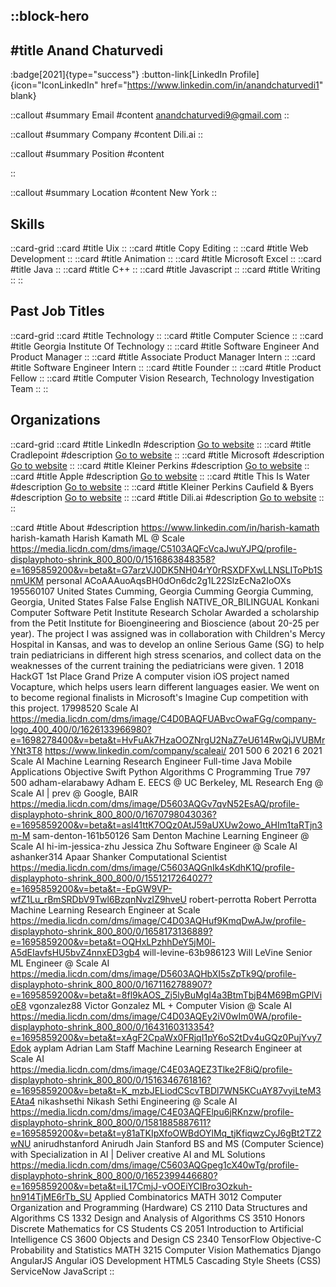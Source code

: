 ::block-hero
---
#title
Anand Chaturvedi
---

:badge[2021]{type="success"}
:button-link[LinkedIn Profile]{icon="IconLinkedIn" href="https://www.linkedin.com/in/anandchaturvedi1" blank}

::callout
#summary
Email
#content
anandchaturvedi9@gmail.com
::

::callout
#summary
Company
#content
Dili.ai
::

::callout
#summary
Position
#content

::

::callout
#summary
Location
#content
New York
::

## Skills
::card-grid
::card
#title
Uix
::
::card
#title
Copy Editing
::
::card
#title
Web Development
::
::card
#title
Animation
::
::card
#title
Microsoft Excel
::
::card
#title
Java
::
::card
#title
C++
::
::card
#title
Javascript
::
::card
#title
Writing
::
::

## Past Job Titles
::card-grid
::card
#title
Technology
::
::card
#title
Computer Science
::
::card
#title
Georgia Institute Of Technology
::
::card
#title
Software Engineer And Product Manager
::
::card
#title
Associate Product Manager Intern
::
::card
#title
Software Engineer Intern
::
::card
#title
Founder
::
::card
#title
Product Fellow
::
::card
#title
Computer Vision Research, Technology Investigation Team
::
::

## Organizations
::card-grid
::card
#title
LinkedIn
#description
[Go to website](linkedin.com)
::
::card
#title
Cradlepoint
#description
[Go to website](cradlepoint.com)
::
::card
#title
Microsoft
#description
[Go to website](microsoft.com)
::
::card
#title
Kleiner Perkins
#description
[Go to website](kleinerperkins.com)
::
::card
#title
Apple
#description
[Go to website](apple.com)
::
::card
#title
This Is Water
#description
[Go to website](thisiswaterllc.com)
::
::card
#title
Kleiner Perkins Caufield & Byers
#description
[Go to website](kpcb.com)
::
::card
#title
Dili.ai
#description
[Go to website](diliai.com)
::
::

::card
#title
About
#description
https://www.linkedin.com/in/harish-kamath harish-kamath Harish Kamath ML @ Scale https://media.licdn.com/dms/image/C5103AQFcVcaJwuYJPQ/profile-displayphoto-shrink_800_800/0/1516863848358?e=1695859200&v=beta&t=G7arzVJ0DK5NH04rY0rRSXDFXwLLNSLIToPb1SnmUKM personal ACoAAAuoAqsBH0dOn6dc2g1L22SlzEcNa2IoOXs 195560107 United States Cumming, Georgia Cumming Georgia Cumming, Georgia, United States False False English NATIVE_OR_BILINGUAL Konkani Computer Software Petit Institute Research Scholar Awarded a scholarship from the Petit Institute for Bioengineering and Bioscience (about 20-25 per year). The project I was assigned was in collaboration with Children's Mercy Hospital in Kansas, and was to develop an online Serious Game (SG) to help train pediatricians in different high stress scenarios, and collect data on the weaknesses of the current training the pediatricians were given. 1 2018 HackGT 1st Place Grand Prize A computer vision iOS project named Vocapture, which helps users learn different languages easier. We went on to become regional finalists in Microsoft's Imagine Cup competition with this project. 17998520 Scale AI https://media.licdn.com/dms/image/C4D0BAQFUABvcOwaFGg/company-logo_400_400/0/1626133966980?e=1698278400&v=beta&t=HvFuAk7HzaOOZNrgU2NaZ7eU614RwQjJVUBMrYNt3T8 https://www.linkedin.com/company/scaleai/ 201 500 6 2021 6 2021 Scale AI Machine Learning Research Engineer Full-time Java Mobile Applications Objective Swift Python Algorithms C Programming True 797 500 adham-elarabawy Adham E. EECS @ UC Berkeley, ML Research Eng @ Scale AI | prev @ Google, BAIR https://media.licdn.com/dms/image/D5603AQGv7qvN52EsAQ/profile-displayphoto-shrink_800_800/0/1670798043036?e=1695859200&v=beta&t=asl41ttK7OQz0AtJ59aUXUw2owo_AHIm1taRTjn3m-M sam-denton-161b50126 Sam Denton Machine Learning Engineer @ Scale AI hi-im-jessica-zhu Jessica Zhu Software Engineer @ Scale AI ashanker314 Apaar Shanker Computational Scientist https://media.licdn.com/dms/image/C5603AQGnIk4sKdhK1Q/profile-displayphoto-shrink_800_800/0/1551217264027?e=1695859200&v=beta&t=-EpGW9VP-wfZ1Lu_rBmSRDbV9Twl6BzqnNvzIZ9hveU robert-perrotta Robert Perrotta Machine Learning Research Engineer at Scale https://media.licdn.com/dms/image/C4D03AQHuf9KmqDwAJw/profile-displayphoto-shrink_800_800/0/1658173136889?e=1695859200&v=beta&t=OQHxLPzhhDeY5jM0l-A5dEIavfsHU5bvZ4nnxED3gb4 will-levine-63b986123 Will LeVine Senior ML Engineer @ Scale AI https://media.licdn.com/dms/image/D5603AQHbXI5sZpTk9Q/profile-displayphoto-shrink_800_800/0/1671162788907?e=1695859200&v=beta&t=8fl9kAOS_Zj5lyBuMgI4a3BtmTbjB4M69BmGPlVioE8 vgonzalez88 Victor Gonzalez ML + Computer Vision @ Scale AI https://media.licdn.com/dms/image/C4D03AQEy2iV0wIm0WA/profile-displayphoto-shrink_800_800/0/1643160313354?e=1695859200&v=beta&t=xAgF2CpaWx0FRjqI1pY6oS2tDv4uGQz0PujYvy7Edok ayplam Adrian Lam Staff Machine Learning Research Engineer at Scale AI https://media.licdn.com/dms/image/C4E03AQEZ3Tlke2F8iQ/profile-displayphoto-shrink_800_800/0/1516346761816?e=1695859200&v=beta&t=K_mzbJELiodCScvTBDl7WN5KCuAY87vyiLteM3EAta4 nikashsethi Nikash Sethi Engineering @ Scale AI https://media.licdn.com/dms/image/C4E03AQFElpu6jRKnzw/profile-displayphoto-shrink_800_800/0/1581885887611?e=1695859200&v=beta&t=y81aTKIpXfoOWBdOYlMq_tjKfiqwzCyJ6gBt2TZ2wNU anirudhstanford Anirudh Jain Stanford BS and MS (Computer Science) with Specialization in AI | Deliver creative AI and ML Solutions https://media.licdn.com/dms/image/C5603AQGpeg1cX40wTg/profile-displayphoto-shrink_800_800/0/1652399446680?e=1695859200&v=beta&t=iL17CmjJ-vOOEiYCIBro3Ozkuh-hn914TjME6rTb_SU Applied Combinatorics MATH 3012 Computer Organization and Programming (Hardware) CS 2110 Data Structures and Algorithms CS 1332 Design and Analysis of Algorithms CS 3510 Honors Discrete Mathematics for CS Students CS 2051 Introduction to Artificial Intelligence CS 3600 Objects and Design CS 2340 TensorFlow Objective-C Probability and Statistics MATH 3215 Computer Vision Mathematics Django AngularJS Angular iOS Development HTML5 Cascading Style Sheets (CSS) ServiceNow JavaScript
::
